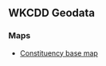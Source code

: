 ## WKCDD Geodata

### Maps

* [Constituency base map](https://www.mapbox.com/editor/?id=ona.i3hmlj38)

